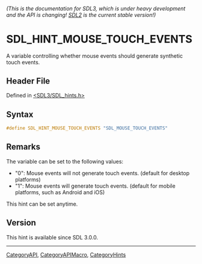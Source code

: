 ###### (This is the documentation for SDL3, which is under heavy development and the API is changing! [SDL2](https://wiki.libsdl.org/SDL2/) is the current stable version!)
# SDL_HINT_MOUSE_TOUCH_EVENTS

A variable controlling whether mouse events should generate synthetic touch events.

## Header File

Defined in [<SDL3/SDL_hints.h>](https://github.com/libsdl-org/SDL/blob/main/include/SDL3/SDL_hints.h)

## Syntax

```c
#define SDL_HINT_MOUSE_TOUCH_EVENTS "SDL_MOUSE_TOUCH_EVENTS"
```

## Remarks

The variable can be set to the following values:

- "0": Mouse events will not generate touch events. (default for desktop
  platforms)
- "1": Mouse events will generate touch events. (default for mobile
  platforms, such as Android and iOS)

This hint can be set anytime.

## Version

This hint is available since SDL 3.0.0.

----
[CategoryAPI](CategoryAPI), [CategoryAPIMacro](CategoryAPIMacro), [CategoryHints](CategoryHints)

